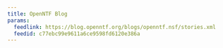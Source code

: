 ```yaml
---
title: OpenNTF Blog
params:
  feedlink: https://blog.openntf.org/blogs/openntf.nsf/stories.xml
  feedid: c77ebc99e9611a6ce9598fd6120e386a
---
```

